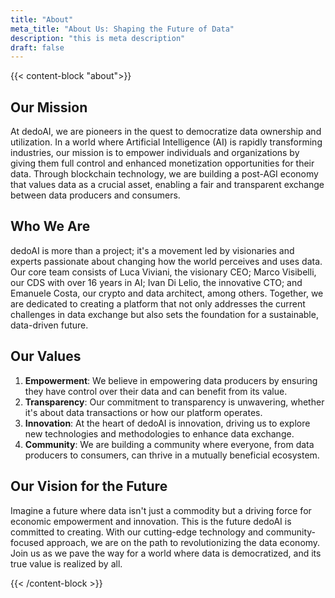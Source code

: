 ```yaml
---
title: "About"
meta_title: "About Us: Shaping the Future of Data"
description: "this is meta description"
draft: false
---
```

{{< content-block "about">}} <!-- #TODO: add parameters to content-block shortcode to add id, etc  -->

## Our Mission

At dedoAI, we are pioneers in the quest to democratize data ownership and utilization. In a world where Artificial Intelligence (AI) is rapidly transforming industries, our mission is to empower individuals and organizations by giving them full control and enhanced monetization opportunities for their data. Through blockchain technology, we are building a post-AGI economy that values data as a crucial asset, enabling a fair and transparent exchange between data producers and consumers.

## Who We Are

dedoAI is more than a project; it's a movement led by visionaries and experts passionate about changing how the world perceives and uses data. Our core team consists of Luca Viviani, the visionary CEO; Marco Visibelli, our CDS with over 16 years in AI; Ivan Di Lelio, the innovative CTO; and Emanuele Costa, our crypto and data architect, among others. Together, we are dedicated to creating a platform that not only addresses the current challenges in data exchange but also sets the foundation for a sustainable, data-driven future.

## Our Values

1. **Empowerment**: We believe in empowering data producers by ensuring they have control over their data and can benefit from its value.
2. **Transparency**: Our commitment to transparency is unwavering, whether it's about data transactions or how our platform operates.
3. **Innovation**: At the heart of dedoAI is innovation, driving us to explore new technologies and methodologies to enhance data exchange.
4. **Community**: We are building a community where everyone, from data producers to consumers, can thrive in a mutually beneficial ecosystem.

## Our Vision for the Future

Imagine a future where data isn't just a commodity but a driving force for economic empowerment and innovation. This is the future dedoAI is committed to creating. With our cutting-edge technology and community-focused approach, we are on the path to revolutionizing the data economy. Join us as we pave the way for a world where data is democratized, and its true value is realized by all.

{{< /content-block >}}
